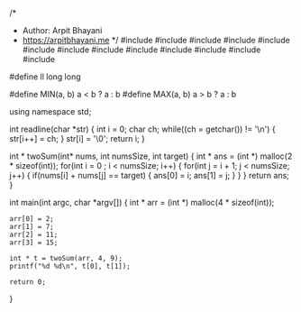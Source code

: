 /*
 *  Author: Arpit Bhayani
 *  https://arpitbhayani.me
 */
#include <cmath>
#include <cstdio>
#include <cstdlib>
#include <climits>
#include <deque>
#include <iostream>
#include <list>
#include <limits>
#include <map>
#include <queue>
#include <set>
#include <stack>
#include <vector>

#define ll long long

#define MIN(a, b) a < b ? a : b
#define MAX(a, b) a > b ? a : b

using namespace std;

int readline(char *str) {
    int i = 0;
    char ch;
    while((ch = getchar()) != '\n') {
        str[i++] = ch;
    }
    str[i] = '\0';
    return i;
}

int * twoSum(int* nums, int numsSize, int target) {
    int * ans = (int *) malloc(2 * sizeof(int));
    for(int i = 0 ; i < numsSize; i++) {
        for(int j = i + 1; j < numsSize; j++) {
            if(nums[i] + nums[j] == target) {
                ans[0] = i;
                ans[1] = j;
            }
        }
    }
    return ans;
}

int main(int argc, char *argv[]) {
    int * arr = (int *) malloc(4 * sizeof(int));

    arr[0] = 2;
    arr[1] = 7;
    arr[2] = 11;
    arr[3] = 15;

    int * t = twoSum(arr, 4, 9);
    printf("%d %d\n", t[0], t[1]);

    return 0;
}
